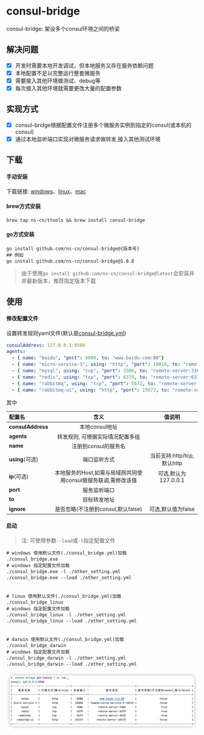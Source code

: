# consul-bridge
consul-bridge: 架设多个consul环境之间的桥梁

## 解决问题

- [x] 开发时需要本地开发调试，但本地服务又存在服务依赖问题
- [x] 本地配置不足以完整运行整套微服务
- [x] 需要接入其他环境做测试、debug等
- [x] 每次接入其他环境就需要更改大量的配置参数 

## 实现方式
- [x] consul-bridge根据配置文件注册多个微服务实例到指定的consul(或本机的consul)
- [x] 通过本地监听端口实现对微服务请求做转发,接入其他测试环境

## 下载
#### 手动安装
下载链接: [windows](./built/consul_bridge_win.exe)、[linux](./built/consul_bridge_linux)、[mac](./built/consul_bridge_darwin)

#### brew方式安装
```
brew tap ns-cn/ttools && brew install consul-bridge
```

#### go方式安装
```shell
go install github.com/ns-cn/consul-bridge@{版本号}
## 例如
go install github.com/ns-cn/consul-bridge@1.0.8
```
> 由于使用```go install github.com/ns-cn/consul-bridge@latest```会安装并非最新版本，推荐指定版本下载

## 使用

#### 修改配置文件
设置转发规则yaml文件(默认是[consul-bridge.yml](./consul-bridge.yml))
```yaml
consulAddress: 127.0.0.1:8500
agents:
  - { name: "baidu", "port": 8080, to: "www.baidu.com:80"}
  - { name: "micro-service-1", using: "http", "port": 10010, to: "remote-micro-service-1:10010"}
  - { name: "mysql", using: "tcp", "port": 3306, to: "remote-server:3306", ignore: true}
  - { name: "redis", using: "tcp", "port": 6379, to: "remote-server:6379", ignore: true}
  - { name: "rabbitmq", using: "tcp", "port": 5672, to: "remote-server:5672", ignore: true}
  - { name: "rabbitmq-ui", using: "http", "port": 15672, to: "remote-server:15672"}
```
其中

| 配置名               |                  含义                   |         值说明          |
|:------------------|:-------------------------------------:|:--------------------:|
| **consulAddress** |              本地consul地址               |                      |
| **agents**        |           转发规则, 可根据实际情况配置多组           |                      |
| **name**          |             注册到consul的服务名             |                      |
| **using**(可选)     |                端口监听方式                 | 当前支持:http/tcp,默认http |
| **ip**(可选)        | 本地服务的Host,如需与局域网共同使用consul做服务联调,需修改该值 |   可选,默认为127.0.0.1    |
| **port**          |                服务监听端口                 |                      |
| **to**            |                目标转发地址                 |                      |
| **ignore**        |       是否忽略(不注册到consul,默认false)        |     可选,默认值为false     |
#### 启动
> 注: 可使用参数```--load```或```-l```指定配置文件
```shell
# windows 使用默认文件(./consul_bridge.yml)加载
./consul_bridge.exe
# windows 指定配置文件加载
./consul_bridge.exe -l ./other_setting.yml
./consul_bridge.exe --load ./other_setting.yml


# linux 使用默认文件(./consul_bridge.yml)加载
./consul_bridge_linux
# windows 指定配置文件加载
./consul_bridge_linux -l ./other_setting.yml
./consul_bridge_linux --load ./other_setting.yml


# darwin 使用默认文件(./consul_bridge.yml)加载
./consul_bridge_darwin
# windows 指定配置文件加载
./onsul_bridge_darwin -l ./other_setting.yml
./onsul_bridge_darwin --load ./other_setting.yml
```

![运行实例](./examples/demo.png)